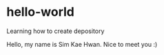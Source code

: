 # hello-world
Learning how to create depository

Hello, my name is Sim Kae Hwan. Nice to meet you :)
